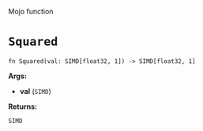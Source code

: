 Mojo function

# `Squared`

```mojo
fn Squared(val: SIMD[float32, 1]) -> SIMD[float32, 1]
```

**Args:**

- **val** (`SIMD`)

**Returns:**

`SIMD`

